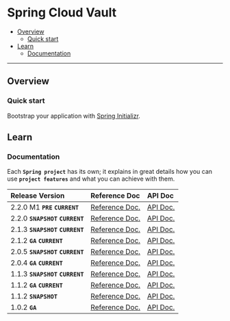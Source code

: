 # Spring Cloud Vault

+ [Overview](#overview)
    + [Quick start](#quick-start)
+ [Learn](#learn)
    + [Documentation](#documentation)

----------------------------------------------------------------------------------------------------

## Overview

### Quick start

Bootstrap your application with [Spring Initializr](https://start.spring.io/).

## Learn

### Documentation

Each **`Spring project`** has its own; it explains in great details how you can use **`project features`** and what you can achieve with them.

 Release Version                    | Reference Doc                                                                                   | API Doc
:-----------------------------------|:------------------------------------------------------------------------------------------------|:------------------------------------------------------------------------------------------
 2.2.0 M1 **`PRE`** **`CURRENT`**   | [Reference Doc.](https://cloud.spring.io/spring-cloud-static/spring-cloud-vault/2.2.0.M1/)      | [API Doc.](https://cloud.spring.io/spring-cloud-static/spring-cloud-vault/2.2.0.M1/)
 2.2.0 **`SNAPSHOT`** **`CURRENT`** | [Reference Doc.](https://cloud.spring.io/spring-cloud-vault/spring-cloud-vault.html)            | [API Doc.](https://cloud.spring.io/spring-cloud-vault/spring-cloud-vault.html)
 2.1.3 **`SNAPSHOT`** **`CURRENT`** | [Reference Doc.](https://cloud.spring.io/spring-cloud-vault/2.1.x/)                             | [API Doc.](https://cloud.spring.io/spring-cloud-vault/2.1.x/)
 2.1.2 **`GA`** **`CURRENT`**       | [Reference Doc.](https://cloud.spring.io/spring-cloud-static/spring-cloud-vault/2.1.2.RELEASE/) | [API Doc.](https://cloud.spring.io/spring-cloud-static/spring-cloud-vault/2.1.2.RELEASE/)
 2.0.5 **`SNAPSHOT`** **`CURRENT`** | [Reference Doc.](https://cloud.spring.io/spring-cloud-vault/2.0.x/)                             | [API Doc.](https://cloud.spring.io/spring-cloud-vault/2.0.x/)
 2.0.4 **`GA`** **`CURRENT`**       | [Reference Doc.](https://cloud.spring.io/spring-cloud-static/spring-cloud-vault/2.0.4.RELEASE/) | [API Doc.](https://cloud.spring.io/spring-cloud-static/spring-cloud-vault/2.0.4.RELEASE/)
 1.1.3 **`SNAPSHOT`** **`CURRENT`** | [Reference Doc.](https://cloud.spring.io/spring-cloud-vault/1.1.x/)                             | [API Doc.](https://cloud.spring.io/spring-cloud-vault/1.1.x/)
 1.1.2 **`GA`** **`CURRENT`**       | [Reference Doc.](https://cloud.spring.io/spring-cloud-static/spring-cloud-vault/1.1.2.RELEASE/) | [API Doc.](https://cloud.spring.io/spring-cloud-static/spring-cloud-vault/1.1.2.RELEASE/)
 1.1.2 **`SNAPSHOT`**               | [Reference Doc.](https://cloud.spring.io/spring-cloud-vault/1.1.x/)                             | [API Doc.](https://cloud.spring.io/spring-cloud-vault/1.1.x/)
 1.0.2 **`GA`**                     | [Reference Doc.](https://cloud.spring.io/spring-cloud-vault/1.0.2.RELEASE/)                     | [API Doc.](https://github.com/spring-cloud/spring-cloud-vault)


